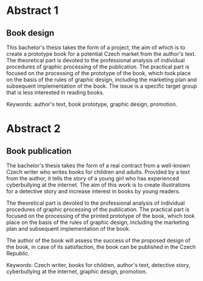 # Abstract 1

## Book design

This bachelor's thesis takes the form of a project, the aim of which is to create a prototype book for a potential Czech market from the author's text. The theoretical part is devoted to the professional analysis of individual procedures of graphic processing of the publication. The practical part is focused on the processing of the prototype of the book, which took place on the basis of the rules of graphic design, including the marketing plan and subsequent implementation of the book. The issue is a specific target group that is less interested in reading books.


Keywords: author's text, book prototype, graphic design, promotion.

# Abstract 2

## Book publication

The bachelor's thesis takes the form of a real contract from a well-known Czech writer who writes books for children and adults. Provided by a text from the author, it tells the story of a young girl who has experienced cyberbullying at the internet. 
The aim of this work is to create illustrations for a detective story and increase interest in books by young readers. 

The theoretical part is devoted to the professional analysis of individual procedures of graphic processing of the publication.
The practical part is focused on the processing of the printed prototype of the book, which took place on the basis of the rules of graphic design, including the marketing plan and subsequent implementation of the book. 

The author of the book will assess the success of the proposed design of the book, in case of its satisfaction, the book can be published in the Czech Republic.


Keywords: Czech writer, books for children, author's text,  detective story, cyberbullying at the internet, graphic design, promotion.

